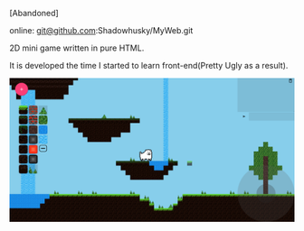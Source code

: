 [Abandoned]

online: git@github.com:Shadowhusky/MyWeb.git

2D mini game written in pure HTML.

It is developed the time I started to learn front-end(Pretty Ugly as a result).

![Screenshot](/screenshot.png)

